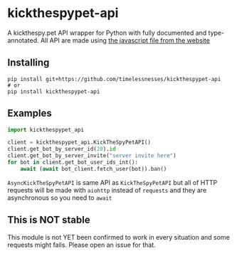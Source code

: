 # kickthespypet-api

A kickthespy.pet API wrapper for Python with fully documented and type-annotated. All API are made using [the javascript file from the website](https://kickthespy.pet/main.js)

## Installing

```shell
pip install git+https://github.com/timelessnesses/kickthespypet-api
# or
pip install kickthespypet-api
```

## Examples

```python
import kickthespypet_api

client = kickthespypet_api.KickTheSpyPetAPI()
client.get_bot_by_server_id(20).id
client.get_bot_by_server_invite("server invite here")
for bot in client.get_bot_user_ids_int():
    await (await bot_client.fetch_user(bot)).ban()
```

`AsyncKickTheSpyPetAPI` is same API as `KickTheSpyPetAPI` but all of HTTP requests will be made with `aiohttp` instead of `requests` and they are asynchronous so you need to `await`

## This is NOT stable

This module is not YET been confirmed to work in every situation and some requests might fails. Please open an issue for that.
